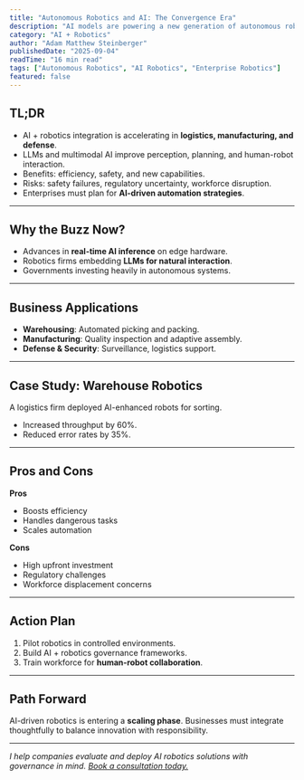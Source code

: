 ```yaml
---
title: "Autonomous Robotics and AI: The Convergence Era"
description: "AI models are powering a new generation of autonomous robots in logistics, manufacturing, and defense. Learn how this convergence impacts business strategy."
category: "AI + Robotics"
author: "Adam Matthew Steinberger"
publishedDate: "2025-09-04"
readTime: "16 min read"
tags: ["Autonomous Robotics", "AI Robotics", "Enterprise Robotics"]
featured: false
---
```


## TL;DR
- AI + robotics integration is accelerating in **logistics, manufacturing, and defense**.  
- LLMs and multimodal AI improve perception, planning, and human-robot interaction.  
- Benefits: efficiency, safety, and new capabilities.  
- Risks: safety failures, regulatory uncertainty, workforce disruption.  
- Enterprises must plan for **AI-driven automation strategies**.  

---

## Why the Buzz Now?

- Advances in **real-time AI inference** on edge hardware.  
- Robotics firms embedding **LLMs for natural interaction**.  
- Governments investing heavily in autonomous systems.  

---

## Business Applications

- **Warehousing**: Automated picking and packing.  
- **Manufacturing**: Quality inspection and adaptive assembly.  
- **Defense & Security**: Surveillance, logistics support.  

---

## Case Study: Warehouse Robotics

A logistics firm deployed AI-enhanced robots for sorting.  
- Increased throughput by 60%.  
- Reduced error rates by 35%.  

---

## Pros and Cons

**Pros**  
- Boosts efficiency  
- Handles dangerous tasks  
- Scales automation  

**Cons**  
- High upfront investment  
- Regulatory challenges  
- Workforce displacement concerns  

---

## Action Plan

1. Pilot robotics in controlled environments.  
2. Build AI + robotics governance frameworks.  
3. Train workforce for **human-robot collaboration**.  

---

## Path Forward

AI-driven robotics is entering a **scaling phase**. Businesses must integrate thoughtfully to balance innovation with responsibility.  

---

*I help companies evaluate and deploy AI robotics solutions with governance in mind. [Book a consultation today.](/services/ai-consulting)*
